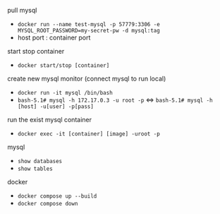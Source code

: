 ﻿pull mysql
- `docker run --name test-mysql -p 57779:3306 -e MYSQL_ROOT_PASSWORD=my-secret-pw -d mysql:tag`
- host port : container port

start stop container
- `docker start/stop [container]`

create new mysql monitor (connect mysql to run local)
- `docker run -it mysql /bin/bash`
- `bash-5.1# mysql -h 172.17.0.3 -u root -p` <=> `bash-5.1# mysql -h [host] -u[user] -p[pass]`

run the exist mysql container
- `docker exec -it [container] [image] -uroot -p`

mysql
- `show databases`
- `show tables`

docker
- `docker compose up --build`
- `docker compose down`
